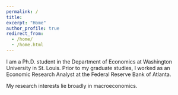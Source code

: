 ```yaml
---
permalink: /
title: 
excerpt: "Home"
author_profile: true
redirect_from: 
  - /home/
  - /home.html
---
```

I am a Ph.D. student in the Department of Economics at Washington University in St. Louis. Prior to my graduate studies, I worked as an Economic Research Analyst at the Federal Reserve Bank of Atlanta.

My research interests lie broadly in macroeconomics.